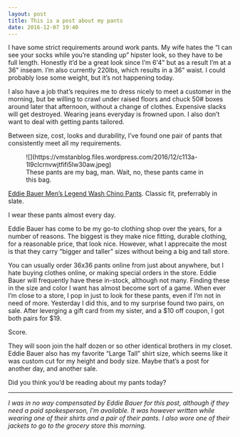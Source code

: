 ```yaml
---
layout: post
title: This is a post about my pants
date: 2016-12-07 19:40
---
```


I have some strict requirements around work pants. My wife hates the “I can see your socks while you’re standing up” hipster look, so they have to be full length. Honestly it’d be a great look since I’m 6'4" but as a result I’m at a 36" inseam. I’m also currently 220lbs, which results in a 36" waist. I could probably lose some weight, but it’s not happening today.

I also have a job that’s requires me to dress nicely to meet a customer in the morning, but be willing to crawl under raised floors and chuck 50# boxes around later that afternoon, without a change of clothes. Expensive slacks will get destroyed. Wearing jeans everyday is frowned upon. I also don’t want to deal with getting pants tailored.

Between size, cost, looks and durability, I’ve found one pair of pants that consistently meet all my requirements.

<figure class="wp-caption">![](https://vmstanblog.files.wordpress.com/2016/12/c113a-1l9clcrnvwjtfifi5lw30aw.jpeg)

<figcaption class="wp-caption-text">These pants are my bag, man. Wait, no, these pants came in this bag.</figcaption>

</figure>

[Eddie Bauer Men’s Legend Wash Chino Pants](http://www.eddiebauer.com/product/men--39-s-legend-wash-chino-pants---classic-fit/10307484/_/A-ebSku_0035697938009550__10307484_catalog10002_en__US?showProducts=111&backToCat=&previousPage=SRC&tab=&color=241). Classic fit, preferrably in slate.

I wear these pants almost every day.

Eddie Bauer has come to be my go-to clothing shop over the years, for a number of reasons. The biggest is they make nice fitting, durable clothing, for a reasonable price, that look nice. However, what I apprecaite the most is that they carry “bigger and taller” sizes without being a big and tall store.

You can usually order 36x36 pants online from just about anywhere, but I hate buying clothes online, or making special orders in the store. Eddie Bauer will frequently have these in-stock, although not many. Finding these in the size and color I want has almost become sort of a game. When ever I’m close to a store, I pop in just to look for these pants, even if I’m not in need of more. Yesterday I did this, and to my surprise found two pairs, on sale. After leverging a gift card from my sister, and a $10 off coupon, I got both pairs for $19.

Score.

They will soon join the half dozen or so other identical brothers in my closet. Eddie Bauer also has my favorite “Large Tall” shirt size, which seems like it was custom cut for my height and body size. Maybe that’s a post for another day, and another sale.

Did you think you’d be reading about my pants today?

* * *

_I was in no way compensated by Eddie Bauer for this post, although if they need a paid spokesperson, I’m available. It was however written while wearing one of their shirts and a pair of their pants. I also wore one of their jackets to go to the grocery store this morning._
